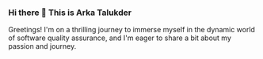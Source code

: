 ### Hi there 👋  This is Arka Talukder 
Greetings! I'm on a thrilling journey to immerse myself in the dynamic world of software quality assurance, and I'm eager to share a bit about my passion and journey.
<!--
**imark0007/imark0007** is a ✨ _special_ ✨ repository because its `README.md` (this file) appears on your GitHub profile.

Here are some ideas to get you started:

- 🔭 I’m currently working on ...
- 🌱 I’m currently learning ...
- 👯 I’m looking to collaborate on ...
- 🤔 I’m looking for help with ...
- 💬 Ask me about ...
- 📫 How to reach me: ...
- 😄 Pronouns: ...
- ⚡ Fun fact: ...
-->
